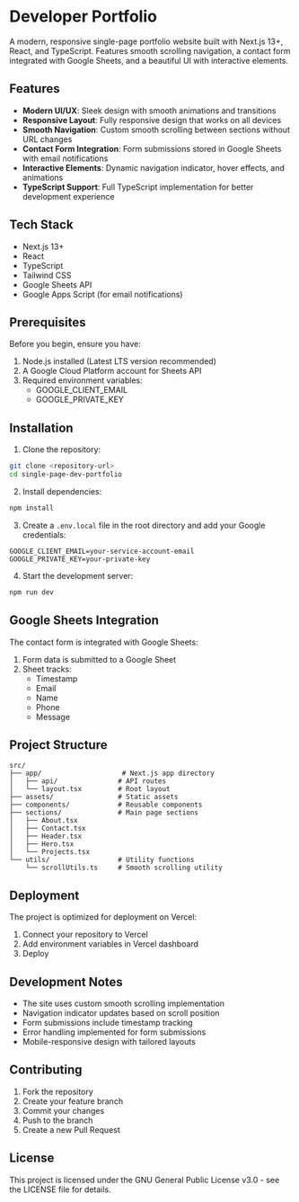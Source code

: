 # Developer Portfolio

A modern, responsive single-page portfolio website built with Next.js 13+, React, and TypeScript. Features smooth scrolling navigation, a contact form integrated with Google Sheets, and a beautiful UI with interactive elements.

## Features

- **Modern UI/UX**: Sleek design with smooth animations and transitions
- **Responsive Layout**: Fully responsive design that works on all devices
- **Smooth Navigation**: Custom smooth scrolling between sections without URL changes
- **Contact Form Integration**: Form submissions stored in Google Sheets with email notifications
- **Interactive Elements**: Dynamic navigation indicator, hover effects, and animations
- **TypeScript Support**: Full TypeScript implementation for better development experience

## Tech Stack

- Next.js 13+
- React
- TypeScript
- Tailwind CSS
- Google Sheets API
- Google Apps Script (for email notifications)

## Prerequisites

Before you begin, ensure you have:

1. Node.js installed (Latest LTS version recommended)
2. A Google Cloud Platform account for Sheets API
3. Required environment variables:
   - GOOGLE_CLIENT_EMAIL
   - GOOGLE_PRIVATE_KEY

## Installation

1. Clone the repository:
```bash
git clone <repository-url>
cd single-page-dev-portfolio
```

2. Install dependencies:
```bash
npm install
```

3. Create a `.env.local` file in the root directory and add your Google credentials:
```env
GOOGLE_CLIENT_EMAIL=your-service-account-email
GOOGLE_PRIVATE_KEY=your-private-key
```

4. Start the development server:
```bash
npm run dev
```

## Google Sheets Integration

The contact form is integrated with Google Sheets:

1. Form data is submitted to a Google Sheet
2. Sheet tracks:
   - Timestamp
   - Email
   - Name
   - Phone
   - Message

## Project Structure

```
src/
├── app/                    # Next.js app directory
│   ├── api/               # API routes
│   └── layout.tsx         # Root layout
├── assets/                # Static assets
├── components/            # Reusable components
├── sections/              # Main page sections
│   ├── About.tsx
│   ├── Contact.tsx
│   ├── Header.tsx
│   ├── Hero.tsx
│   └── Projects.tsx
└── utils/                 # Utility functions
    └── scrollUtils.ts     # Smooth scrolling utility
```

## Deployment

The project is optimized for deployment on Vercel:

1. Connect your repository to Vercel
2. Add environment variables in Vercel dashboard
3. Deploy

## Development Notes

- The site uses custom smooth scrolling implementation
- Navigation indicator updates based on scroll position
- Form submissions include timestamp tracking
- Error handling implemented for form submissions
- Mobile-responsive design with tailored layouts

## Contributing

1. Fork the repository
2. Create your feature branch
3. Commit your changes
4. Push to the branch
5. Create a new Pull Request

## License

This project is licensed under the GNU General Public License v3.0 - see the LICENSE file for details.
